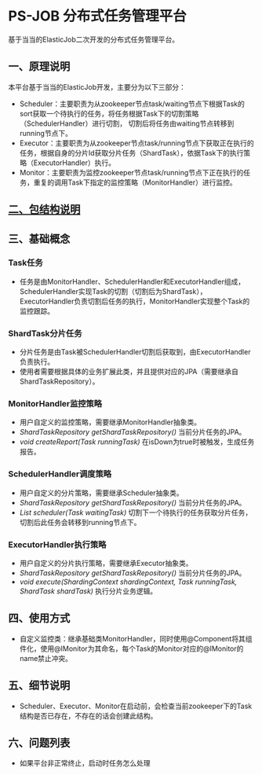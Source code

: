# PS-JOB 分布式任务管理平台
基于当当的ElasticJob二次开发的分布式任务管理平台。
## 一、原理说明
本平台基于当当的ElasticJob开发，主要分为以下三部分：
* Scheduler：主要职责为从zookeeper节点task/waiting节点下根据Task的sort获取一个待执行的任务，将任务根据Task下的切割策略（SchedulerHandler）进行切割，
             切割后将任务由waiting节点转移到running节点下。
* Executor：主要职责为从zookeeper节点task/running节点下获取正在执行的任务，根据自身的分片Id获取分片任务（ShardTask），依据Task下的执行策略（ExecutorHandler）执行。
* Monitor：主要职责为监控zookeeper节点task/running节点下正在执行的任务，重复的调用Task下指定的监控策略（MonitorHandler）进行监控。
## [二、包结构说明](https://github.com/zhoufn/ps/blob/master/about/html/structure.md)
## 三、基础概念
### Task任务
* 任务是由MonitorHandler、SchedulerHandler和ExecutorHandler组成，SchedulerHandler实现Task的切割（切割后为ShardTask），ExecutorHandler负责切割后任务的执行，MonitorHandler实现整个Task的监控跟踪。
### ShardTask分片任务
* 分片任务是由Task被SchedulerHandler切割后获取到，由ExecutorHandler负责执行。
* 使用者需要根据具体的业务扩展此类，并且提供对应的JPA（需要继承自ShardTaskRepository）。
### MonitorHandler监控策略
* 用户自定义的监控策略，需要继承MonitorHandler抽象类。
* _ShardTaskRepository getShardTaskRepository()_ 当前分片任务的JPA。
* _void createReport(Task runningTask)_ 在isDown为true时被触发，生成任务报告。
### SchedulerHandler调度策略
* 用户自定义的分片策略，需要继承Scheduler抽象类。
* _ShardTaskRepository getShardTaskRepository()_ 当前分片任务的JPA。
* _List<ShardTask> scheduler(Task waitingTask)_ 切割下一个待执行的任务获取分片任务，切割后此任务会转移到running节点下。
### ExecutorHandler执行策略
* 用户自定义的分片执行策略，需要继承Executor抽象类。
* _ShardTaskRepository getShardTaskRepository()_ 当前分片任务的JPA。
* _void execute(ShardingContext shardingContext, Task runningTask, ShardTask shardTask)_ 执行分片业务逻辑。
## 四、使用方式
* 自定义监控类：继承基础类MonitorHandler，同时使用@Component将其组件化，使用@IMonitor为其命名，每个Task的Monitor对应的@IMonitor的name禁止冲突。
## 五、细节说明
* Scheduler、Executor、Monitor在启动前，会检查当前zookeeper下的Task结构是否已存在，不存在的话会创建此结构。
## 六、问题列表
* 如果平台非正常终止，启动时任务怎么处理


